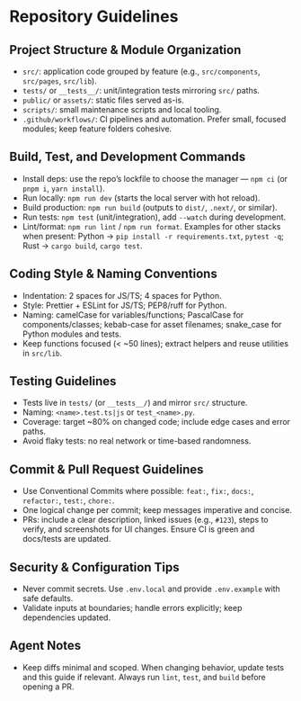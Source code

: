 # Repository Guidelines

## Project Structure & Module Organization
- `src/`: application code grouped by feature (e.g., `src/components`, `src/pages`, `src/lib`).
- `tests/` or `__tests__/`: unit/integration tests mirroring `src/` paths.
- `public/` or `assets/`: static files served as-is.
- `scripts/`: small maintenance scripts and local tooling.
- `.github/workflows/`: CI pipelines and automation.
Prefer small, focused modules; keep feature folders cohesive.

## Build, Test, and Development Commands
- Install deps: use the repo’s lockfile to choose the manager — `npm ci` (or `pnpm i`, `yarn install`).
- Run locally: `npm run dev` (starts the local server with hot reload).
- Build production: `npm run build` (outputs to `dist/`, `.next/`, or similar).
- Run tests: `npm test` (unit/integration), add `--watch` during development.
- Lint/format: `npm run lint` / `npm run format`.
Examples for other stacks when present: Python → `pip install -r requirements.txt`, `pytest -q`; Rust → `cargo build`, `cargo test`.

## Coding Style & Naming Conventions
- Indentation: 2 spaces for JS/TS; 4 spaces for Python.
- Style: Prettier + ESLint for JS/TS; PEP8/ruff for Python.
- Naming: camelCase for variables/functions; PascalCase for components/classes; kebab-case for asset filenames; snake_case for Python modules and tests.
- Keep functions focused (< ~50 lines); extract helpers and reuse utilities in `src/lib`.

## Testing Guidelines
- Tests live in `tests/` (or `__tests__/`) and mirror `src/` structure.
- Naming: `<name>.test.ts|js` or `test_<name>.py`.
- Coverage: target ~80% on changed code; include edge cases and error paths.
- Avoid flaky tests: no real network or time-based randomness.

## Commit & Pull Request Guidelines
- Use Conventional Commits where possible: `feat:`, `fix:`, `docs:`, `refactor:`, `test:`, `chore:`.
- One logical change per commit; keep messages imperative and concise.
- PRs: include a clear description, linked issues (e.g., `#123`), steps to verify, and screenshots for UI changes. Ensure CI is green and docs/tests are updated.

## Security & Configuration Tips
- Never commit secrets. Use `.env.local` and provide `.env.example` with safe defaults.
- Validate inputs at boundaries; handle errors explicitly; keep dependencies updated.

## Agent Notes
- Keep diffs minimal and scoped. When changing behavior, update tests and this guide if relevant. Always run `lint`, `test`, and `build` before opening a PR.

